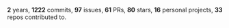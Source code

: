 **2** years, **1222** commits, **97** issues, **61** PRs, **80** stars, **16** personal projects, **33** repos contributed to.
